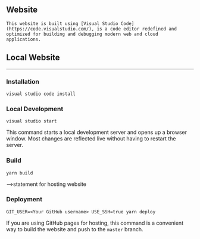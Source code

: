 ## Website
```
This website is built using [Visual Studio Code](https://code.visualstudio.com/), is a code editor redefined and optimized for building and debugging modern web and cloud applications.
```
## Local Website

---

### Installation

```console
visual studio code install
``` 

### Local Development

```console
visual studio start
``` 

This command starts a local development server and opens up a browser window. Most changes are reflected live without having to restart the server.

### Build

```console
yarn build

``` 

-->statement for hosting website

### Deployment

```console
GIT_USER=<Your GitHub username> USE_SSH=true yarn deploy
```

If you are using GitHub pages for hosting, this command is a convenient way to build the website and push to the `master` branch.

